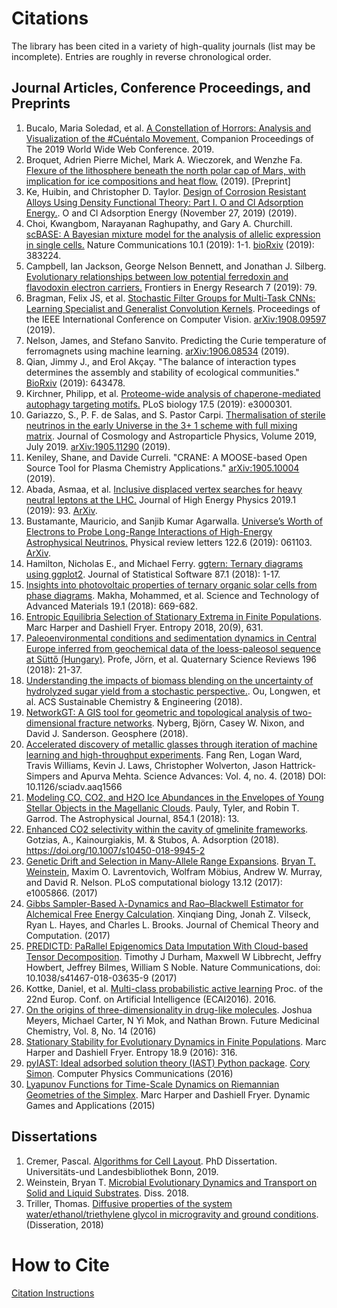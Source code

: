 # Citations

The library has been cited in a variety of high-quality journals (list may be incomplete). Entries are roughly in reverse chronological order.

## Journal Articles, Conference Proceedings, and Preprints
1. Bucalo, Maria Soledad, et al. [A Constellation of Horrors: Analysis and Visualization of the #Cuéntalo Movement.](https://dl.acm.org/doi/abs/10.1145/3308560.3316459) Companion Proceedings of The 2019 World Wide Web Conference. 2019.
1. Broquet, Adrien Pierre Michel, Mark A. Wieczorek, and Wenzhe Fa. [Flexure of the lithosphere beneath the north polar cap of Mars, with implication for ice compositions and heat flow.](https://www.essoar.org/doi/abs/10.1002/essoar.10501496.1) (2019). [Preprint]
1. Ke, Huibin, and Christopher D. Taylor. [Design of Corrosion Resistant Alloys Using Density Functional Theory: Part I. O and Cl Adsorption Energy.](https://papers.ssrn.com/sol3/papers.cfm?abstract_id=3491237). O and Cl Adsorption Energy (November 27, 2019) (2019).
1. Choi, Kwangbom, Narayanan Raghupathy, and Gary A. Churchill. [scBASE: A Bayesian mixture model for the analysis of allelic expression in single cells.](https://www.nature.com/articles/s41467-019-13099-0) Nature Communications 10.1 (2019): 1-1. [bioRxiv](https://www.biorxiv.org/content/10.1101/383224v3.full) (2019): 383224.
1. Campbell, Ian Jackson, George Nelson Bennett, and Jonathan J. Silberg. [Evolutionary relationships between low potential ferredoxin and flavodoxin electron carriers.](https://www.frontiersin.org/articles/10.3389/fenrg.2019.00079/full) Frontiers in Energy Research 7 (2019): 79.
1. Bragman, Felix JS, et al. [Stochastic Filter Groups for Multi-Task CNNs: Learning Specialist and Generalist Convolution Kernels](http://openaccess.thecvf.com/content_ICCV_2019/html/Bragman_Stochastic_Filter_Groups_for_Multi-Task_CNNs_Learning_Specialist_and_Generalist_ICCV_2019_paper.html). Proceedings of the IEEE International Conference on Computer Vision. [arXiv:1908.09597](https://arxiv.org/abs/1908.09597) (2019).
1. Nelson, James, and Stefano Sanvito. Predicting the Curie temperature of ferromagnets using machine learning. [arXiv:1906.08534](https://arxiv.org/abs/1906.08534) (2019).
1. Qian, Jimmy J., and Erol Akçay. "The balance of interaction types determines the assembly and stability of ecological communities." [BioRxiv](https://www.biorxiv.org/content/10.1101/643478v1.full) (2019): 643478.
1. Kirchner, Philipp, et al. [Proteome-wide analysis of chaperone-mediated autophagy targeting motifs.](https://journals.plos.org/plosbiology/article?id=10.1371/journal.pbio.3000301) PLoS biology 17.5 (2019): e3000301.
1. Gariazzo, S., P. F. de Salas, and S. Pastor Carpi. [Thermalisation of sterile neutrinos in the early Universe in the 3+ 1 scheme with full mixing matrix](https://iopscience.iop.org/article/10.1088/1475-7516/2019/07/014).  Journal of Cosmology and Astroparticle Physics, Volume 2019, July 2019. [arXiv:1905.11290](https://arxiv.org/abs/1905.11290) (2019).
1. Keniley, Shane, and Davide Curreli. "CRANE: A MOOSE-based Open Source Tool for Plasma Chemistry Applications." [arXiv:1905.10004](https://arxiv.org/abs/1905.10004) (2019).
1. Abada, Asmaa, et al. [Inclusive displaced vertex searches for heavy neutral leptons at the LHC.](https://link.springer.com/article/10.1007/JHEP01(2019)093) Journal of High Energy Physics 2019.1 (2019): 93. [ArXiv](https://arxiv.org/abs/1807.10024).
1. Bustamante, Mauricio, and Sanjib Kumar Agarwalla. [Universe’s Worth of Electrons to Probe Long-Range Interactions of High-Energy Astrophysical Neutrinos.](https://journals.aps.org/prl/abstract/10.1103/PhysRevLett.122.061103) Physical review letters 122.6 (2019): 061103. [ArXiv](https://arxiv.org/abs/1808.02042).
1. Hamilton, Nicholas E., and Michael Ferry. [ggtern: Ternary diagrams using ggplot2](https://www.jstatsoft.org/article/view/v087c03). Journal of Statistical Software 87.1 (2018): 1-17.
1. [Insights into photovoltaic properties of ternary organic solar cells from phase diagrams](https://www.tandfonline.com/doi/abs/10.1080/14686996.2018.1509275). Makha, Mohammed, et al. Science and Technology of Advanced Materials 19.1 (2018): 669-682.
1. [Entropic Equilibria Selection of Stationary Extrema in Finite Populations](https://doi.org/10.3390/e20090631). Marc Harper
and Dashiell Fryer. Entropy 2018, 20(9), 631.
1. [Paleoenvironmental conditions and sedimentation dynamics in Central Europe inferred from geochemical data of the loess-paleosol sequence at Süttő (Hungary)](https://www.sciencedirect.com/science/article/pii/S027737911730834X). Profe, Jörn, et al. Quaternary Science Reviews 196 (2018): 21-37.
1. [Understanding the impacts of biomass blending on the uncertainty of hydrolyzed sugar yield from a stochastic perspective.](https://pubs.acs.org/doi/full/10.1021/acssuschemeng.8b02150#showReferences). Ou, Longwen, et al. ACS Sustainable Chemistry & Engineering (2018).
1. [NetworkGT: A GIS tool for geometric and topological analysis of two-dimensional fracture networks](https://pubs.geoscienceworld.org/gsa/geosphere/article/14/4/1618/531129/networkgt-a-gis-tool-for-geometric-and-topological). Nyberg, Björn, Casey W. Nixon, and David J. Sanderson. Geosphere (2018).
1. [Accelerated discovery of metallic glasses through iteration of machine learning and high-throughput experiments](http://advances.sciencemag.org/content/4/4/eaaq1566.full). Fang Ren, Logan Ward, Travis Williams, Kevin J. Laws, Christopher Wolverton, Jason Hattrick-Simpers and Apurva Mehta. Science Advances: Vol. 4, no. 4. (2018) DOI: 10.1126/sciadv.aaq1566
1. [Modeling CO, CO2, and H2O Ice Abundances in the Envelopes of Young Stellar Objects in the Magellanic Clouds](http://iopscience.iop.org/article/10.3847/1538-4357/aaa96a/meta). Pauly, Tyler, and Robin T. Garrod. The Astrophysical Journal, 854.1 (2018): 13.
1. [Enhanced CO2 selectivity within the cavity of gmelinite frameworks](https://link.springer.com/article/10.1007%2Fs10450-018-9945-2). Gotzias, A., Kainourgiakis, M. & Stubos, A. Adsorption (2018). https://doi.org/10.1007/s10450-018-9945-2
1. [Genetic Drift and Selection in Many-Allele Range Expansions](http://journals.plos.org/ploscompbiol/article?id=10.1371/journal.pcbi.1005866). [Bryan T. Weinstein](https://github.com/btweinstein), Maxim O. Lavrentovich, Wolfram Möbius, Andrew W. Murray, and David R. Nelson. PLoS computational biology 13.12 (2017): e1005866. (2017)
1. [Gibbs Sampler-Based λ-Dynamics and Rao–Blackwell Estimator for Alchemical Free Energy Calculation](http://pubs.acs.org/doi/abs/10.1021/acs.jctc.7b00204?src=recsys&journalCode=jctcce). Xinqiang Ding, Jonah Z. Vilseck, Ryan L. Hayes, and Charles L. Brooks. Journal of Chemical Theory and Computation. (2017)
1. [PREDICTD: PaRallel Epigenomics Data Imputation With Cloud-based Tensor Decomposition](http://biorxiv.org/content/early/2017/04/04/123927). Timothy J Durham, Maxwell W Libbrecht, Jeffry Howbert, Jeffrey Bilmes, William S Noble. Nature Communications, doi: 10.1038/s41467-018-03635-9 (2017)
1. Kottke, Daniel, et al. [Multi-class probabilistic active learning](http://ebooks.iospress.nl/publication/44803) Proc. of the 22nd Europ. Conf. on Artificial Intelligence (ECAI2016). 2016.
1. [On the origins of three-dimensionality in drug-like molecules](http://www.future-science.com/doi/full/10.4155/fmc-2016-0095). Joshua Meyers, Michael Carter, N Yi Mok, and Nathan Brown. Future Medicinal Chemistry, Vol. 8, No. 14 (2016)
1. [Stationary Stability for Evolutionary Dynamics in Finite Populations](http://www.mdpi.com/1099-4300/18/9/316/htm). Marc Harper and Dashiell Fryer. Entropy 18.9 (2016): 316.
1. [pyIAST: Ideal adsorbed solution theory (IAST) Python package](http://www.sciencedirect.com/science/article/pii/S0010465515004403). [Cory Simon](https://github.com/CorySimon). Computer Physics Communications (2016)
1. [Lyapunov Functions for Time-Scale Dynamics on Riemannian Geometries of the Simplex](https://link.springer.com/article/10.1007/s13235-014-0124-0). Marc Harper and Dashiell Fryer. Dynamic Games and Applications (2015)

## Dissertations
1. Cremer, Pascal. [Algorithms for Cell Layout](http://hss.ulb.uni-bonn.de/2019/5428/5428.pdf). PhD Dissertation. Universitäts-und Landesbibliothek Bonn, 2019.
1. Weinstein, Bryan T. [Microbial Evolutionary Dynamics and Transport on Solid and Liquid Substrates](https://dash.harvard.edu/handle/1/40050028). Diss. 2018.
1. Triller, Thomas. [Diffusive properties of the system water/ethanol/triethylene glycol in microgravity and ground conditions](https://d-nb.info/1168324432/34). (Disseration, 2018) 

# How to Cite

[Citation Instructions](CITATION.md)
